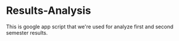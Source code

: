 # Results-Analysis

This is google app script that we're used for analyze first and second semester results.
